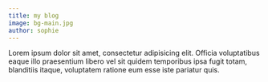 ```yaml
---
title: my blog
image: bg-main.jpg
author: sophie
---
```


Lorem ipsum dolor sit amet, consectetur adipisicing elit. Officia voluptatibus eaque illo praesentium libero vel sit quidem temporibus ipsa fugit totam, blanditiis itaque, voluptatem ratione eum esse iste pariatur quis.
